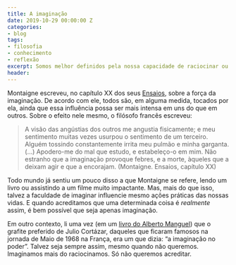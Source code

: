 ```yaml
---
title: A imaginação
date: 2019-10-29 00:00:00 Z
categories:
- blog
tags:
- filosofia
- conhecimento
- reflexão
excerpt: Somos melhor definidos pela nossa capacidade de raciocinar ou de imaginar?
header: 
---
```


Montaigne escreveu, no capítulo XX dos seus [Ensaios](https://amzn.to/2Nj2aJO), sobre a força da imaginação. De acordo com ele, todos são, em alguma medida, tocados por ela, ainda que essa influência possa ser mais intensa em uns do que em outros. Sobre o efeito nele mesmo, o filósofo francês escreveu:

> A visão das angústias dos outros me angustia fisicamente; e meu sentimento muitas vezes usurpou o sentimento de um terceiro. Alguém tossindo constantemente irrita meu pulmão e minha garganta. (...) Apodero-me do mal que estudo, e estabeleço-o em mim. Não estranho que a imaginação provoque febres, e a morte, àqueles que a deixam agir e que a encorajam. (Montaigne. Ensaios, capítulo XX)

Todo mundo já sentiu um pouco disso a que Montaigne se refere, lendo um livro ou assistindo a um filme muito impactante. Mas, mais do que isso, talvez a faculdade de imaginar influencie mesmo ações práticas das nossas vidas. E quando acreditamos que uma determinada coisa é *realmente* assim, é bem possível que seja apenas imaginação.

Em outro contexto, li uma vez (em um [livro do Alberto Manguel](https://amzn.to/2NgZNqI)) que o grafite preferido de Julio Cortázar, daqueles que ficaram famosos na jornada de Maio de 1968 na França, era um que dizia: “a imaginação no poder”. Talvez seja sempre assim, mesmo quando não queremos. Imaginamos mais do raciocinamos. Só não queremos acreditar. 
